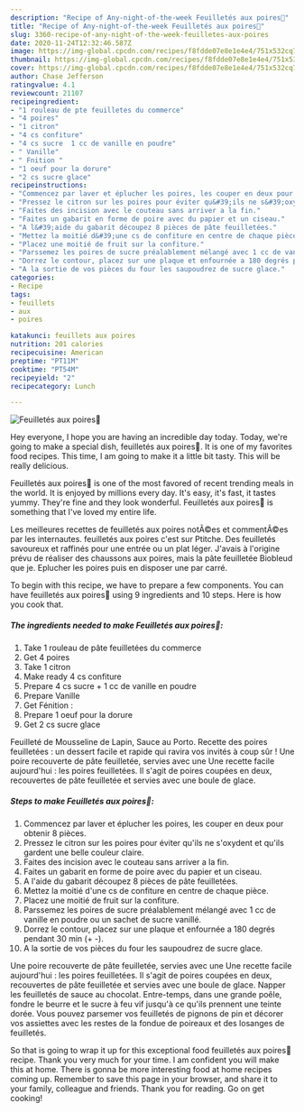 ```yaml
---
description: "Recipe of Any-night-of-the-week Feuilletés aux poires🍐"
title: "Recipe of Any-night-of-the-week Feuilletés aux poires🍐"
slug: 3360-recipe-of-any-night-of-the-week-feuilletes-aux-poires
date: 2020-11-24T12:32:46.587Z
image: https://img-global.cpcdn.com/recipes/f8fdde07e8e1e4e4/751x532cq70/feuilletes-aux-poires🍐-photo-principale-de-la-recette.jpg
thumbnail: https://img-global.cpcdn.com/recipes/f8fdde07e8e1e4e4/751x532cq70/feuilletes-aux-poires🍐-photo-principale-de-la-recette.jpg
cover: https://img-global.cpcdn.com/recipes/f8fdde07e8e1e4e4/751x532cq70/feuilletes-aux-poires🍐-photo-principale-de-la-recette.jpg
author: Chase Jefferson
ratingvalue: 4.1
reviewcount: 21107
recipeingredient:
- "1 rouleau de pte feuilletes du commerce"
- "4 poires"
- "1 citron"
- "4 cs confiture"
- "4 cs sucre  1 cc de vanille en poudre"
- " Vanille"
- " Fnition "
- "1 oeuf pour la dorure"
- "2 cs sucre glace"
recipeinstructions:
- "Commencez par laver et éplucher les poires, les couper en deux pour obtenir 8 pièces."
- "Pressez le citron sur les poires pour éviter qu&#39;ils ne s&#39;oxydent et qu&#39;ils gardent une belle couleur claire."
- "Faites des incision avec le couteau sans arriver a la fin."
- "Faites un gabarit en forme de poire avec du papier et un ciseau."
- "A l&#39;aide du gabarit découpez 8 pièces de pâte feuilletées."
- "Mettez la moitié d&#39;une cs de confiture en centre de chaque pièce."
- "Placez une moitié de fruit sur la confiture."
- "Parssemez les poires de sucre préalablement mélangé avec 1 cc de vanille en poudre ou un sachet de sucre vanillé."
- "Dorrez le contour, placez sur une plaque et enfournée a 180 degrés pendant 30 min (+ -)."
- "A la sortie de vos pièces du four les saupoudrez de sucre glace."
categories:
- Recipe
tags:
- feuillets
- aux
- poires

katakunci: feuillets aux poires 
nutrition: 201 calories
recipecuisine: American
preptime: "PT11M"
cooktime: "PT54M"
recipeyield: "2"
recipecategory: Lunch

---
```



![Feuilletés aux poires🍐](https://img-global.cpcdn.com/recipes/f8fdde07e8e1e4e4/751x532cq70/feuilletes-aux-poires🍐-photo-principale-de-la-recette.jpg)

Hey everyone, I hope you are having an incredible day today. Today, we're going to make a special dish, feuilletés aux poires🍐. It is one of my favorites food recipes. This time, I am going to make it a little bit tasty. This will be really delicious.

Feuilletés aux poires🍐 is one of the most favored of recent trending meals in the world. It is enjoyed by millions every day. It's easy, it's fast, it tastes yummy. They're fine and they look wonderful. Feuilletés aux poires🍐 is something that I've loved my entire life.

Les meilleures recettes de feuilletés aux poires notÃ©es et commentÃ©es par les internautes. feuilletés aux poires c&#39;est sur Ptitche. Des feuilletés savoureux et raffinés pour une entrée ou un plat léger. J&#39;avais à l&#39;origine prévu de réaliser des chaussons aux poires, mais la pâte feuilletée Biobleud que je. Eplucher les poires puis en disposer une par carré.


To begin with this recipe, we have to prepare a few components. You can have feuilletés aux poires🍐 using 9 ingredients and 10 steps. Here is how you cook that.

<!--inarticleads1-->

##### The ingredients needed to make Feuilletés aux poires🍐:

1. Take 1 rouleau de pâte feuilletées du commerce
1. Get 4 poires
1. Take 1 citron
1. Make ready 4 cs confiture
1. Prepare 4 cs sucre + 1 cc de vanille en poudre
1. Prepare  Vanille
1. Get  Fénition :
1. Prepare 1 oeuf pour la dorure
1. Get 2 cs sucre glace


Feuilleté de Mousseline de Lapin, Sauce au Porto. Recette des poires feuilletées : un dessert facile et rapide qui ravira vos invités à coup sûr ! Une poire recouverte de pâte feuilletée, servies avec une Une recette facile aujourd&#39;hui : les poires feuilletées. Il s&#39;agit de poires coupées en deux, recouvertes de pâte feuilletée et servies avec une boule de glace. 

<!--inarticleads2-->

##### Steps to make Feuilletés aux poires🍐:

1. Commencez par laver et éplucher les poires, les couper en deux pour obtenir 8 pièces.
1. Pressez le citron sur les poires pour éviter qu&#39;ils ne s&#39;oxydent et qu&#39;ils gardent une belle couleur claire.
1. Faites des incision avec le couteau sans arriver a la fin.
1. Faites un gabarit en forme de poire avec du papier et un ciseau.
1. A l&#39;aide du gabarit découpez 8 pièces de pâte feuilletées.
1. Mettez la moitié d&#39;une cs de confiture en centre de chaque pièce.
1. Placez une moitié de fruit sur la confiture.
1. Parssemez les poires de sucre préalablement mélangé avec 1 cc de vanille en poudre ou un sachet de sucre vanillé.
1. Dorrez le contour, placez sur une plaque et enfournée a 180 degrés pendant 30 min (+ -).
1. A la sortie de vos pièces du four les saupoudrez de sucre glace.


Une poire recouverte de pâte feuilletée, servies avec une Une recette facile aujourd&#39;hui : les poires feuilletées. Il s&#39;agit de poires coupées en deux, recouvertes de pâte feuilletée et servies avec une boule de glace. Napper les feuilletés de sauce au chocolat. Entre-temps, dans une grande poêle, fondre le beurre et le sucre à feu vif jusqu&#39;à ce qu&#39;ils prennent une teinte dorée. Vous pouvez parsemer vos feuilletés de pignons de pin et décorer vos assiettes avec les restes de la fondue de poireaux et des losanges de feuilletés. 

So that is going to wrap it up for this exceptional food feuilletés aux poires🍐 recipe. Thank you very much for your time. I am confident you will make this at home. There is gonna be more interesting food at home recipes coming up. Remember to save this page in your browser, and share it to your family, colleague and friends. Thank you for reading. Go on get cooking!
